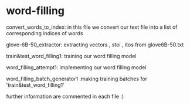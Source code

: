 # word-filling

convert_words_to_index: in this file we convert our text file into a list of corresponding indices of words

glove-6B-50_extractor: extracting vectors , stoi , itos from glove6B-50.txt

train&test_word_filling1: training our word filling model

word_filling_attempt1: implementing our word filling model

word_filling_batch_generator1 :making training batches for 'train&test_word_filling1'

further information are commented in each file :)
